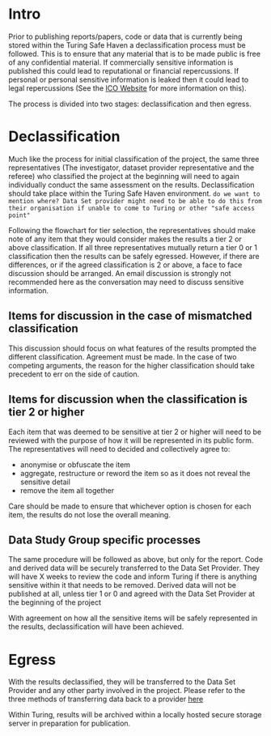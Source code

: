 # Intro
Prior to publishing reports/papers, code or data that is currently being stored within the Turing Safe Haven a declassification process must be followed. This is to ensure that any material that is to be made public is free of any confidential material. If commercially sensitive information is published this could lead to reputational or financial repercussions. If personal or personal sensitive information is leaked then it could lead to legal repercussions (See the [ICO Website](https://ico.org.uk/for-organisations/guide-to-data-protection/guide-to-the-general-data-protection-regulation-gdpr/key-definitions/what-is-personal-data/) for more information on this). 

The process is divided into two stages: declassification and then egress.

# Declassification
Much like the process for initial classification of the project, the same three representatives (The investigator, dataset provider representative and the referee)  who classified the project at the beginning will need to again individually conduct the same assessment on the results. Declassification should take place within the Turing Safe Haven environment.  `do we want to mention where? Data Set provider might need to be able to do this from their organisation if unable to come to Turing or other "safe access point" `

Following the flowchart for tier selection, the representatives should make note of any item that they would consider makes the results a tier 2 or above classification. If all three representatives mutually return a tier 0 or 1 classification then the results can be safely egressed. However, if there are differences, or if the agreed classification is 2 or above, a face to face discussion should be arranged. An email discussion is strongly not recommended here as the conversation may need to discuss sensitive information.

## Items for discussion in the case of mismatched classification
This discussion should focus on what features of the results prompted the different classification. Agreement must be made. In the case of two competing arguments, the reason for the higher classification should take precedent to err on the side of caution.

## Items for discussion when the classification is tier 2 or higher
Each item that was deemed to be sensitive at tier 2 or higher will need to be reviewed with the purpose of how it will be represented in its public form. The representatives will need to decided and collectively agree to:
* anonymise or obfuscate the item
* aggregate, restructure or reword the item so as it does not reveal the sensitive detail
* remove the item all together

Care should be made to ensure that whichever option is chosen for each item, the results do not lose the overall meaning.

## Data Study Group specific processes
The same procedure will be followed as above, but only for the report. Code and derived data will be securely transferred to the Data Set Provider. They will have X weeks to review the code and inform Turing if there is anything sensitive within it that needs to be removed. Derived data will not be published at all, unless tier 1 or 0 and agreed with the Data Set Provider at the beginning of the project

With agreement on how all the sensitive items will be safely represented in the results, declassification will have been achieved. 

# Egress
With the results declassified, they will be transferred to the Data Set Provider and any other party involved in the project. Please refer to the three methods of transferring data back to a provider [here](https://github.com/alan-turing-institute/data-safe-haven/blob/master/processes/secure-egress.md)

Within Turing, results will be archived within a locally hosted secure storage server in preparation for publication.
